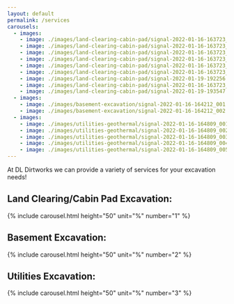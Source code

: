 ```yaml
---
layout: default
permalink: /services
carousels:
  - images:
    - image: ./images/land-clearing-cabin-pad/signal-2022-01-16-163723_001.jpeg 
    - image: ./images/land-clearing-cabin-pad/signal-2022-01-16-163723_002.jpeg 
    - image: ./images/land-clearing-cabin-pad/signal-2022-01-16-163723_003.jpeg 
    - image: ./images/land-clearing-cabin-pad/signal-2022-01-16-163723_004.jpeg 
    - image: ./images/land-clearing-cabin-pad/signal-2022-01-16-163723_005.jpeg 
    - image: ./images/land-clearing-cabin-pad/signal-2022-01-16-163723_006.jpeg 
    - image: ./images/land-clearing-cabin-pad/signal-2022-01-19-192256.jpeg
    - image: ./images/land-clearing-cabin-pad/signal-2022-01-16-163723_008.jpeg 
    - image: ./images/land-clearing-cabin-pad/signal-2022-01-19-193547.jpeg
  - images:
    - image: ./images/basement-excavation/signal-2022-01-16-164212_001.jpeg
    - image: ./images/basement-excavation/signal-2022-01-16-164212_002.jpeg
  - images:
    - image: ./images/utilities-geothermal/signal-2022-01-16-164809_001.jpeg
    - image: ./images/utilities-geothermal/signal-2022-01-16-164809_002.jpeg
    - image: ./images/utilities-geothermal/signal-2022-01-16-164809_003.jpeg
    - image: ./images/utilities-geothermal/signal-2022-01-16-164809_004.jpeg
    - image: ./images/utilities-geothermal/signal-2022-01-16-164809_005.jpeg
---
```


At DL Dirtworks we can provide a variety of services for your excavation needs!

## Land Clearing/Cabin Pad Excavation:
{% include carousel.html height="50" unit="%" number="1" %}

## Basement Excavation:
{% include carousel.html height="50" unit="%" number="2" %}

## Utilities Excavation:
{% include carousel.html height="50" unit="%" number="3" %}

